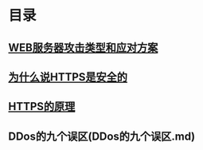 # 目录

## [WEB服务器攻击类型和应对方案](Web-safe.md)

## [为什么说HTTPS是安全的](why-ssl-safe.md)

## [HTTPS的原理](HTTPS的原理.md)

## DDos的九个误区(DDos的九个误区.md)

